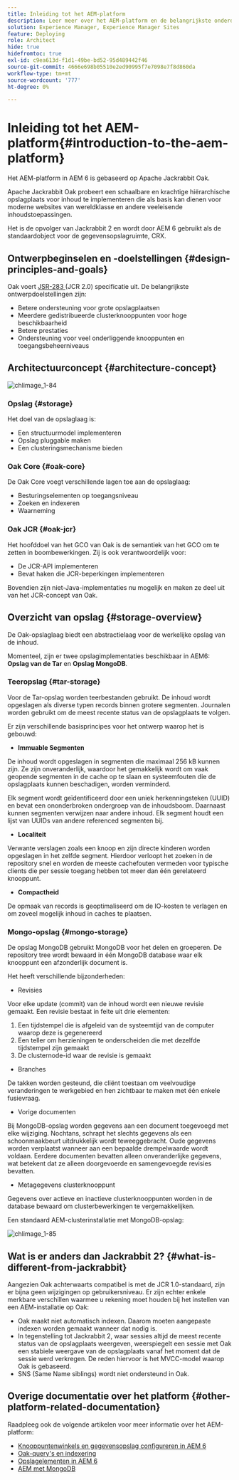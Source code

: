 ```yaml
---
title: Inleiding tot het AEM-platform
description: Leer meer over het AEM-platform en de belangrijkste onderdelen ervan, zoals de installatie en implementatie van Adobe Experience Manager 6.5 LTS, en over de architectuur ervan, inclusief de implementatie van de Adobe Managed Services-cloud.
solution: Experience Manager, Experience Manager Sites
feature: Deploying
role: Architect
hide: true
hidefromtoc: true
exl-id: c9ea613d-f1d1-49be-bd52-95d489442f46
source-git-commit: 4666e698b05510e2ed90995f7e7098e7f8d860da
workflow-type: tm+mt
source-wordcount: '777'
ht-degree: 0%

---
```


# Inleiding tot het AEM-platform{#introduction-to-the-aem-platform}

Het AEM-platform in AEM 6 is gebaseerd op Apache Jackrabbit Oak.

Apache Jackrabbit Oak probeert een schaalbare en krachtige hiërarchische opslagplaats voor inhoud te implementeren die als basis kan dienen voor moderne websites van wereldklasse en andere veeleisende inhoudstoepassingen.

Het is de opvolger van Jackrabbit 2 en wordt door AEM 6 gebruikt als de standaardobject voor de gegevensopslagruimte, CRX.

## Ontwerpbeginselen en -doelstellingen {#design-principles-and-goals}

Oak voert [ JSR-283 ](https://jcp.org/en/jsr/detail?id=283) (JCR 2.0) specificatie uit. De belangrijkste ontwerpdoelstellingen zijn:

* Betere ondersteuning voor grote opslagplaatsen
* Meerdere gedistribueerde clusterknooppunten voor hoge beschikbaarheid
* Betere prestaties
* Ondersteuning voor veel onderliggende knooppunten en toegangsbeheerniveaus

## Architectuurconcept {#architecture-concept}

![ chlimage_1-84 ](assets/chlimage_1-84.png)

### Opslag {#storage}

Het doel van de opslaglaag is:

* Een structuurmodel implementeren
* Opslag pluggable maken
* Een clusteringsmechanisme bieden

### Oak Core {#oak-core}

De Oak Core voegt verschillende lagen toe aan de opslaglaag:

* Besturingselementen op toegangsniveau
* Zoeken en indexeren
* Waarneming

### Oak JCR {#oak-jcr}

Het hoofddoel van het GCO van Oak is de semantiek van het GCO om te zetten in boombewerkingen. Zij is ook verantwoordelijk voor:

* De JCR-API implementeren
* Bevat haken die JCR-beperkingen implementeren

Bovendien zijn niet-Java-implementaties nu mogelijk en maken ze deel uit van het JCR-concept van Oak.

## Overzicht van opslag {#storage-overview}

De Oak-opslaglaag biedt een abstractielaag voor de werkelijke opslag van de inhoud.

Momenteel, zijn er twee opslagimplementaties beschikbaar in AEM6: **Opslag van de Tar** en **Opslag MongoDB**.

### Teeropslag {#tar-storage}

Voor de Tar-opslag worden teerbestanden gebruikt. De inhoud wordt opgeslagen als diverse typen records binnen grotere segmenten. Journalen worden gebruikt om de meest recente status van de opslagplaats te volgen.

Er zijn verschillende basisprincipes voor het ontwerp waarop het is gebouwd:

* **Immuable Segmenten**

De inhoud wordt opgeslagen in segmenten die maximaal 256 kB kunnen zijn. Ze zijn onveranderlijk, waardoor het gemakkelijk wordt om vaak geopende segmenten in de cache op te slaan en systeemfouten die de opslagplaats kunnen beschadigen, worden verminderd.

Elk segment wordt geïdentificeerd door een uniek herkenningsteken (UUID) en bevat een ononderbroken ondergroep van de inhoudsboom. Daarnaast kunnen segmenten verwijzen naar andere inhoud. Elk segment houdt een lijst van UUIDs van andere referenced segmenten bij.

* **Localiteit**

Verwante verslagen zoals een knoop en zijn directe kinderen worden opgeslagen in het zelfde segment. Hierdoor verloopt het zoeken in de repository snel en worden de meeste cachefouten vermeden voor typische clients die per sessie toegang hebben tot meer dan één gerelateerd knooppunt.

* **Compactheid**

De opmaak van records is geoptimaliseerd om de IO-kosten te verlagen en om zoveel mogelijk inhoud in caches te plaatsen.

### Mongo-opslag {#mongo-storage}

De opslag MongoDB gebruikt MongoDB voor het delen en groeperen. De repository tree wordt bewaard in één MongoDB database waar elk knooppunt een afzonderlijk document is.

Het heeft verschillende bijzonderheden:

* Revisies

Voor elke update (commit) van de inhoud wordt een nieuwe revisie gemaakt. Een revisie bestaat in feite uit drie elementen:

1. Een tijdstempel die is afgeleid van de systeemtijd van de computer waarop deze is gegenereerd
1. Een teller om herzieningen te onderscheiden die met dezelfde tijdstempel zijn gemaakt
1. De clusternode-id waar de revisie is gemaakt

* Branches

De takken worden gesteund, die cliënt toestaan om veelvoudige veranderingen te werkgebied en hen zichtbaar te maken met één enkele fusievraag.

* Vorige documenten

Bij MongoDB-opslag worden gegevens aan een document toegevoegd met elke wijziging. Nochtans, schrapt het slechts gegevens als een schoonmaakbeurt uitdrukkelijk wordt teweeggebracht. Oude gegevens worden verplaatst wanneer aan een bepaalde drempelwaarde wordt voldaan. Eerdere documenten bevatten alleen onveranderlijke gegevens, wat betekent dat ze alleen doorgevoerde en samengevoegde revisies bevatten.

* Metagegevens clusterknooppunt

Gegevens over actieve en inactieve clusterknooppunten worden in de database bewaard om clusterbewerkingen te vergemakkelijken.

Een standaard AEM-clusterinstallatie met MongoDB-opslag:

![ chlimage_1-85 ](assets/chlimage_1-85.png)

## Wat is er anders dan Jackrabbit 2? {#what-is-different-from-jackrabbit}

Aangezien Oak achterwaarts compatibel is met de JCR 1.0-standaard, zijn er bijna geen wijzigingen op gebruikersniveau. Er zijn echter enkele merkbare verschillen waarmee u rekening moet houden bij het instellen van een AEM-installatie op Oak:

* Oak maakt niet automatisch indexen. Daarom moeten aangepaste indexen worden gemaakt wanneer dat nodig is.
* In tegenstelling tot Jackrabbit 2, waar sessies altijd de meest recente status van de opslagplaats weergeven, weerspiegelt een sessie met Oak een stabiele weergave van de opslagplaats vanaf het moment dat de sessie werd verkregen. De reden hiervoor is het MVCC-model waarop Oak is gebaseerd.
* SNS (Same Name siblings) wordt niet ondersteund in Oak.

## Overige documentatie over het platform {#other-platform-related-documentation}

Raadpleeg ook de volgende artikelen voor meer informatie over het AEM-platform:

* [Knooppuntenwinkels en gegevensopslag configureren in AEM 6](/help/sites-deploying/data-store-config.md)
* [Oak-query&#39;s en indexering](/help/sites-deploying/queries-and-indexing.md)
* [Opslagelementen in AEM 6](/help/sites-deploying/storage-elements-in-aem-6.md)
* [AEM met MongoDB](/help/sites-deploying/aem-with-mongodb.md)
